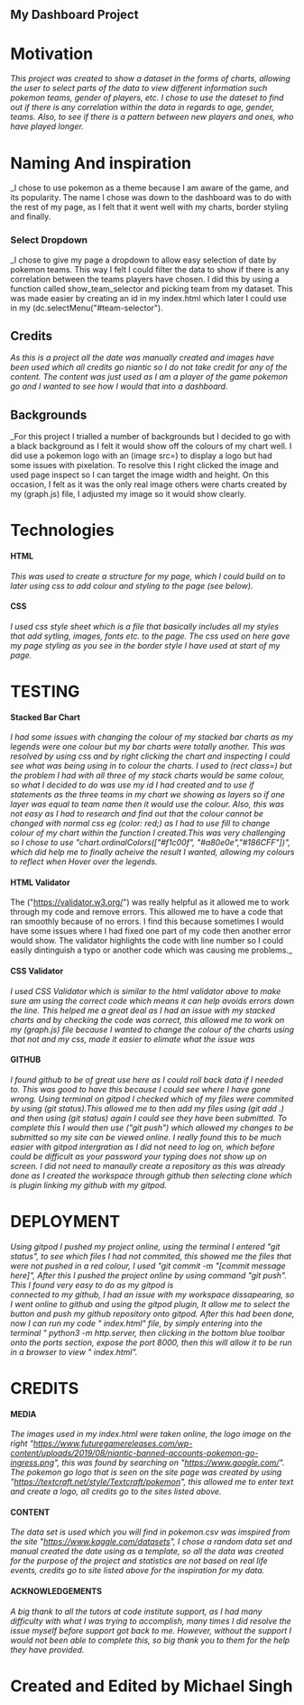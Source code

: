 ## My Dashboard Project

# Motivation 


_This project was created to show a dataset in the forms of charts, allowing the user to select parts 
of the data to view different information such pokemon teams, gender of players, etc. I chose to use the 
dateset to find out if there is any correlation within the data in regards to age, gender, teams. Also,
to see if there is a pattern between new players and ones, who have played longer._ 

# Naming And inspiration

_I chose to use pokemon as a theme because I am aware of the game, and its popularity. The name I chose was down to the dashboard
was to do with the rest of my page, as I felt that it went well with my charts, border styling and finally.




### Select Dropdown
_I chose to give my page a dropdown to allow easy selection of date by pokemon teams. This way I felt I could
filter the data to show if there is any correlation between the teams players have chosen. I did this by using
a function called show_team_selector and picking team from my dataset. This was made easier by creating an id
in my index.html which later I could use in my (dc.selectMenu("#team-selector").





## Credits

_As this is a project all the date was manually created and images have been used which all credits go niantic
so I do not take credit for any of the content. The content was just used as I am a player of the game pokemon
go and I wanted to see how I would that into a dashboard._

## Backgrounds

_For this project I trialled a number of backgrounds but I decided to go with a black background as I felt
it would show off the colours of my chart well. I did use a pokemon logo with an (image src=) to display a logo
but had some issues with pixelation. To resolve this I right clicked the image and used page inspect so I can
target the image width and height. On this occasion, I felt as it was the only real image others were charts 
created by my (graph.js) file, I adjusted my image so it would show clearly.



# Technologies

#### HTML

_This was used to create a structure for my page, which I could build on to later using css
to add colour and styling to the page (see below)._

#### CSS

_I used css style sheet which is a file that basically includes all my styles that add sytling, 
images, fonts etc. to the page. The css used on here gave my page styling as you see in the border style
I have used at start of my page._


# TESTING

#### Stacked Bar Chart

_I had some issues with changing the colour of my stacked bar charts as my legends were one colour but my bar charts
were totally another. This was resolved by using css and by right clicking the chart and inspecting I could see what 
was being using in to colour the charts. I used to (rect class=) but the problem I had with all three of my stack charts
would be same colour, so what I decided to do was use my id I had created and to use if statements as the three
teams in my chart we showing as layers so if one layer was equal to team name then it would use the colour. Also,
this was not easy as I had to research and find out that the colour cannot be changed with normal css eg (color: red;)
as I had to use fill to change colour of my chart within the function I created.This was very challenging so I chose to
use "chart.ordinalColors(["#f1c00f", "#a80e0e","#186CFF"])", which did help me to finally acheive the result I wanted,
allowing my colours to reflect when Hover over the legends._



#### HTML Validator 

The ("https://validator.w3.org/") was really helpful as it allowed me to work through my code and remove errors. 
This allowed me to have a code that ran smoothly because of no errors. I find this because sometimes I would have some issues
where I had fixed one part of my code then another error would show. The validator highlights the code with line number 
so I could easily dintinguish a typo or another code which was causing me problems._

#### CSS Validator 

_I used CSS Validator which is similar to the html validator above to make sure am using the correct code
which means it can help avoids errors down the line. This helped me a great deal as I had an issue with my
stacked charts and by checking the code was correct, this allowed me to work on my (graph.js) file because
I wanted to change the colour of the charts using that not and my css, made it easier to elimate what the issue
was_

#### GITHUB

_I found github to be of great use here as I could roll back data if I needed to. This was good to have this because I could see where I have gone wrong.
Using terminal on gitpod I checked which of my files were commited by using (git status).This allowed me to then add my files using (git add .) and then using 
(git status) again I could see they have been submitted. To complete this I would then use ("git push") which allowed my changes to be submitted so my site can 
be viewed online. I really found this to be much easier with gitpod intergration as I did not need to log on, which before could be difficult as your password your 
typing does not show up on screen. I did not need to manaully create a repository as this was already done as I created the workspace through github then selecting clone
which is plugin linking my github with my gitpod._

# DEPLOYMENT

_Using gitpod I pushed my project online, using the terminal I entered "git status", to see which files I had not commited, this showed me the files that were not pushed
in a red colour, I used "git commit -m "[commit message here]", After this I pushed the project online by using command "git push". This I found very easy to do as my gitpod is    
connected to my github, I had an issue with my workspace dissapearing, so I went online to github and using the gitpod plugin, It allow me to select the button and push
my github repository onto gitpod. After this had been done, now I can run my code " index.html" file, by simply entering into the terminal " python3 -m http.server, then clicking
in the bottom blue toolbar onto the ports section, expose the port 8000, then this will allow it to  be run in a browser to view " index.html"._

# CREDITS

#### MEDIA

_The images used in my index.html were taken online, the logo image on the right "https://www.futuregamereleases.com/wp-content/uploads/2019/08/niantic-banned-accounts-pokemon-go-ingress.png",
this was found by searching on "https://www.google.com/". The pokemon go logo that is seen on the site page was created by using "https://textcraft.net/style/Textcraft/pokemon",
this allowed me to enter text and create a logo, all credits go to the sites listed above._

#### CONTENT

_The data set is used which you will find in pokemon.csv was imspired from the site "https://www.kaggle.com/datasets", I chose a random data set and manual created the date
using as a template, so all the data was created for the purpose of the project and statistics are not based on real life events, credits go to site listed above for the
inspiration for my data._

#### ACKNOWLEDGEMENTS

_A big thank to all the tutors at code institute support, as I had many difficulty with what I was trying to accomplish, many times I did resolve the issue myself before support
got back to me. However, without the support I would not been able to complete this, so big thank you to them for the help they have provided._

# Created and Edited by Michael Singh






